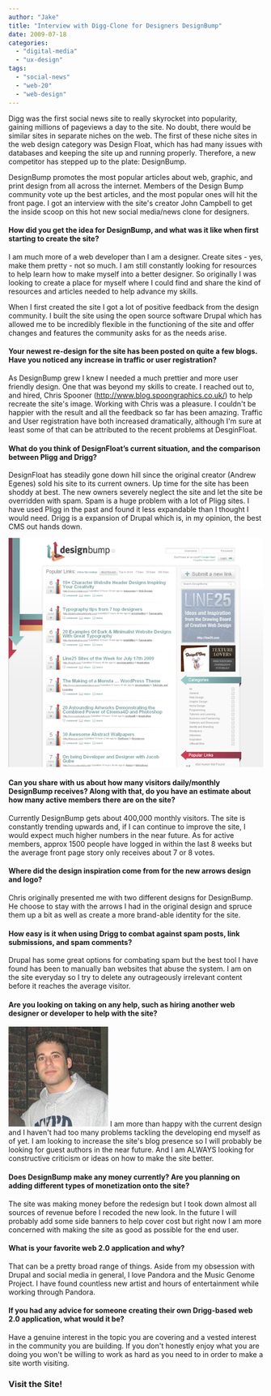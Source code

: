 ```yaml
---
author: "Jake"
title: "Interview with Digg-Clone for Designers DesignBump"
date: 2009-07-18
categories: 
  - "digital-media"
  - "ux-design"
tags: 
  - "social-news"
  - "web-20"
  - "web-design"
---
```


Digg was the first social news site to really skyrocket into popularity, gaining millions of pageviews a day to the site. No doubt, there would be similar sites in separate niches on the web. The first of these niche sites in the web design category was Design Float, which has had many issues with databases and keeping the site up and running properly. Therefore, a new competitor has stepped up to the plate: DesignBump.<!--more-->

DesignBump promotes the most popular articles about web, graphic, and print design from all across the internet. Members of the Design Bump community vote up the best articles, and the most popular ones will hit the front page. I got an interview with the site's creator John Campbell to get the inside scoop on this hot new social media/news clone for designers.

#### How did you get the idea for DesignBump, and what was it like when first starting to create the site?

I am much more of a web developer than I am a designer. Create sites - yes, make them pretty - not so much. I am still constantly looking for resources to help learn how to make myself into a better designer. So originally I was looking to create a place for myself where I could find and share the kind of resources and articles needed to help advance my skills.

When I first created the site I got a lot of positive feedback from the design community. I built the site using the open source software Drupal which has allowed me to be incredibly flexible in the functioning of the site and offer changes and features the community asks for as the needs arise.

#### Your newest re-design for the site has been posted on quite a few blogs. Have you noticed any increase in traffic or user registration?

As DesignBump grew I knew I needed a much prettier and more user friendly design. One that was beyond my skills to create. I reached out to, and hired, Chris Spooner (http://www.blog.spoongraphics.co.uk/) to help recreate the site's image. Working with Chris was a pleasure. I couldn't be happier with the result and all the feedback so far has been amazing. Traffic and User registration have both increased dramatically, although I'm sure at least some of that can be attributed to the recent problems at DesginFloat.

#### What do you think of DesignFloat’s current situation, and the comparison between Pligg and Drigg?

DesignFloat has steadily gone down hill since the original creator (Andrew Egenes) sold his site to its current owners. Up time for the site has been shoddy at best. The new owners severely neglect the site and let the site be overridden with spam. Spam is a huge problem with a lot of Pligg sites. I have used Pligg in the past and found it less expandable than I thought I would need. Drigg is a expansion of Drupal which is, in my opinion, the best CMS out hands down.

![DesignBump Homepage](images/design-bump-screen.jpg "DesignBump.com - Home Page Screen")

#### Can you share with us about how many visitors daily/monthly DesignBump receives? Along with that, do you have an estimate about how many active members there are on the site?

Currently DesignBump gets about 400,000 monthly visitors. The site is constantly trending upwards and, if I can continue to improve the site, I would expect much higher numbers in the near future. As for active members, approx 1500 people have logged in within the last 8 weeks but the average front page story only receives about 7 or 8 votes.

#### Where did the design inspiration come from for the new arrows design and logo?

Chris originally presented me with two different designs for DesignBump. He choose to stay with the arrows I had in the original design and spruce them up a bit as well as create a more brand-able identity for the site.

#### How easy is it when using Drigg to combat against spam posts, link submissions, and spam comments?

Drupal has some great options for combating spam but the best tool I have found has been to manually ban websites that abuse the system. I am on the site everyday so I try to delete any outrageously irrelevant content before it reaches the average visitor.

#### Are you looking on taking on any help, such as hiring another web designer or developer to help with the site?

![John Campbell](images/john-campbell.jpg "John Campbell - Creator of DesignBump") I am more than happy with the current design and I haven't had too many problems tackling the developing end myself as of yet. I am looking to increase the site's blog presence so I will probably be looking for guest authors in the near future. And I am ALWAYS looking for constructive criticism or ideas on how to make the site better.

#### Does DesignBump make any money currently? Are you planning on adding different types of monetization onto the site?

The site was making money before the redesign but I took down almost all sources of revenue before I recoded the new look. In the future I will probably add some side banners to help cover cost but right now I am more concerned with making the site as good as possible for the end user.

#### What is your favorite web 2.0 application and why?

That can be a pretty broad range of things. Aside from my obsession with Drupal and social media in general, I love Pandora and the Music Genome Project. I have found countless new artist and hours of entertainment while working through Pandora.

#### If you had any advice for someone creating their own Drigg-based web 2.0 application, what would it be?

Have a genuine interest in the topic you are covering and a vested interest in the community you are building. If you don't honestly enjoy what you are doing you won't be willing to work as hard as you need to in order to make a site worth visiting.

### Visit the Site!
